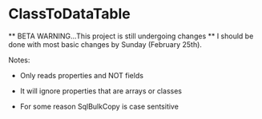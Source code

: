 # ClassToDataTable

** BETA WARNING...This project is still undergoing changes **
I should be done with most basic changes by Sunday (February 25th).


Notes:
- Only reads properties and NOT fields
- It will ignore properties that are arrays or classes

- For some reason SqlBulkCopy is case sentsitive